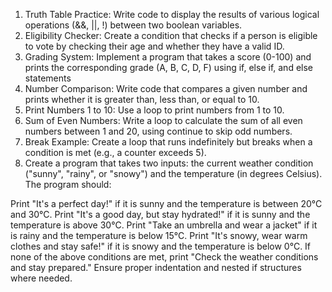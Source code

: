 1. Truth Table Practice: Write code to display the results of various logical operations (&&, ||, !) between two boolean variables.
2. Eligibility Checker: Create a condition that checks if a person is eligible to vote by checking their age and whether they have a valid ID.
3. Grading System: Implement a program that takes a score (0-100) and prints the corresponding grade (A, B, C, D, F) using if, else if, and else statements
4. Number Comparison: Write code that compares a given number and prints whether it is greater than, less than, or equal to 10.
5. Print Numbers 1 to 10: Use a loop to print numbers from 1 to 10.
6. Sum of Even Numbers: Write a loop to calculate the sum of all even numbers between 1 and 20, using continue to skip odd numbers.
7. Break Example: Create a loop that runs indefinitely but breaks when a condition is met (e.g., a counter exceeds 5).
8. Create a program that takes two inputs: the current weather condition ("sunny", "rainy", or "snowy") and the temperature (in degrees Celsius). The program should:

Print "It's a perfect day!" if it is sunny and the temperature is between 20°C and 30°C.
Print "It's a good day, but stay hydrated!" if it is sunny and the temperature is above 30°C.
Print "Take an umbrella and wear a jacket" if it is rainy and the temperature is below 15°C.
Print "It's snowy, wear warm clothes and stay safe!" if it is snowy and the temperature is below 0°C.
If none of the above conditions are met, print "Check the weather conditions and stay prepared."
Ensure proper indentation and nested if structures where needed.
